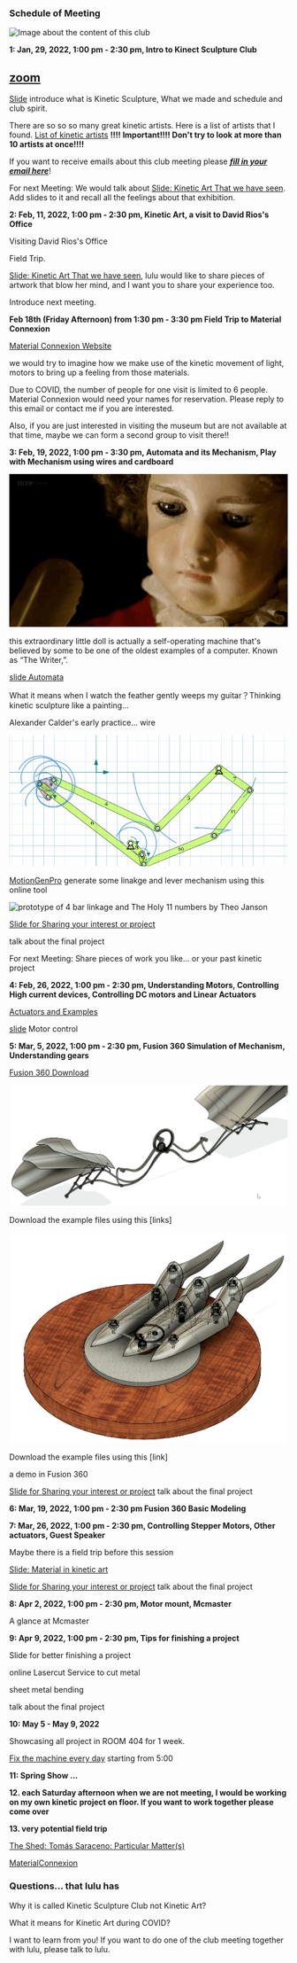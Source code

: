 ### Schedule of Meeting
![Image about the content of this club](images/coverimage.gif)

**1: Jan, 29, 2022, 1:00 pm - 2:30 pm, Intro to Kinect Sculpture Club**

## [zoom](https://nyu.zoom.us/j/9263136647) 

[Slide](https://docs.google.com/presentation/d/14Gx4rb5BBoBIqE4TX549-QRHddT8LkuYYS29SPru7Ak/edit?usp=sharing)  introduce what is Kinetic Sculpture, What we made and schedule and club spirit.

There are so so so many great kinetic artists. Here is a list of artists that I found. [List of kinetic artists](https://www.notion.so/30e6a2345652415abdf82babb003ed84?v=eab0870d39d64d0aa472fc74f6e8c2e6) **!!!! Important!!!! Don't try to look at more than 10 artists at once!!!!**

If you want to receive emails about this club meeting please ***[fill in your email here](https://docs.google.com/spreadsheets/d/1_8TiYV4YC-upCKt304OQojFMGG0DDho1HfJRl6GY3YE/edit?usp=sharing)***!

For next Meeting: We would talk about [Slide: Kinetic Art That we have seen](https://docs.google.com/presentation/d/1mZE3s1pjGkISQD-sEvAQ-doHM36Kzi36h_v48b8yb3M/edit?usp=sharing). Add slides to it and recall all the feelings about that exhibition.

**2: Feb, 11, 2022, 1:00 pm - 2:30 pm, Kinetic Art, a visit to David Rios's Office**

Visiting David Rios's Office

Field Trip.

[Slide: Kinetic Art That we have seen](https://docs.google.com/presentation/d/1mZE3s1pjGkISQD-sEvAQ-doHM36Kzi36h_v48b8yb3M/edit?usp=sharing), lulu would like to share pieces of artwork that blow her mind, and I want you to share your experience too.



Introduce next meeting.

**Feb 18th (Friday Afternoon) from 1:30 pm - 3:30 pm Field Trip to Material Connexion**

[Material Connexion Website](https://materialconnexion.com/)

we would try to imagine how we make use of the kinetic movement of light, motors to bring up a feeling from those materials. 

Due to COVID, the number of people for one visit is limited to 6 people. Material Connexion would need your names for reservation. Please reply to this email or contact me if you are interested.

Also, if you are just interested in visiting the museum but are not available at that time, maybe we can form a second group to visit there!!

**3: Feb, 19, 2022, 1:00 pm - 3:30 pm, Automata and its Mechanism, Play with Mechanism using wires and cardboard**

![image of an automata which is a machine full of mechanical moving part to write and draw something. The machine is made into the shape of a little boy](images/clubSpiritAutomata1.gif)

this extraordinary little doll is actually a self-operating machine that's believed by some to be one of the oldest examples of a computer. Known as “The Writer,”.

[slide Automata](https://docs.google.com/presentation/d/11pqmIhH43Y5V3ufvG02QRKbX3dsfqv2rV_EwonJ81w8/edit?usp=sharing)

What it means when I watch the feather gently weeps my guitar？Thinking kinetic sculpture like a painting...

Alexander Calder's early practice... wire

![motiongenpro designed mechanism](images/motiongen.gif)

[MotionGenPro](http://motiongenpro.appspot.com/)  generate some linakge and lever mechanism using this online tool

![prototype of 4 bar linkage and The Holy 11 numbers by Theo Janson](images/cardboard.gif)

[Slide for Sharing your interest or project](https://docs.google.com/presentation/d/1J7OCi2UwnFKZulq5AjOrl7CSz38PUzV7Y9OkxqNf8_s/edit?usp=sharing)

talk about the final project

For next Meeting: Share pieces of work you like... or your past kinetic project

**4: Feb, 26, 2022, 1:00 pm - 2:30 pm, Understanding Motors, Controlling High current devices, Controlling DC motors and Linear Actuators**

[Actuators and Examples](https://www.notion.so/d680aeca8e5a4f519d589a9c485d8ecc?v=69c9a7fb00ae4047a855410953f721f3)

[slide](https://docs.google.com/presentation/d/1dfep1qj0_mXK4wCVpKLdVQtoGF9ODLN1W1-e40YU5M0/edit?usp=sharing) Motor control

**5: Mar, 5, 2022, 1:00 pm - 2:30 pm, Fusion 360 Simulation of Mechanism, Understanding gears**

[Fusion 360 Download](https://www.autodesk.com/products/fusion-360/overview)

![Image about the fusion 360 simulation of bob potts's piece of artwork name is pursuit 2](images/bird.jpg)

Download the example files using this [links]

![Image about the fusion 360 simulation of bob potts's piece of artwork name is synchronized movement](images/finger.jpg)

Download the example files using this [link]

a demo in Fusion 360

[Slide for Sharing your interest or project](https://docs.google.com/presentation/d/1J7OCi2UwnFKZulq5AjOrl7CSz38PUzV7Y9OkxqNf8_s/edit?usp=sharing)
talk about the final project

**6: Mar, 19, 2022, 1:00 pm - 2:30 pm Fusion 360 Basic Modeling**

**7: Mar, 26, 2022, 1:00 pm - 2:30 pm, Controlling Stepper Motors, Other actuators, Guest Speaker**

Maybe there is a field trip before this session

[Slide: Material in kinetic art](https://docs.google.com/presentation/d/1C8GwCTfussdMojRNWRNiwoKI-sx_cPrYeFUIp9d8Z1M/edit?usp=sharing)

[Slide for Sharing your interest or project](https://docs.google.com/presentation/d/1J7OCi2UwnFKZulq5AjOrl7CSz38PUzV7Y9OkxqNf8_s/edit?usp=sharing)
talk about the final project

**8: Apr 2, 2022, 1:00 pm - 2:30 pm, Motor mount, Mcmaster** 

A glance at Mcmaster

**9: Apr 9, 2022, 1:00 pm - 2:30 pm, Tips for finishing a project** 

Slide for better finishing a project

online Lasercut Service to cut metal

sheet metal bending

talk about the final project

**10: May 5 - May 9, 2022**

Showcasing all project in ROOM 404 for 1 week.

[Fix the machine every day](https://youtu.be/-ORD1pd3Nfw) starting from 5:00

**11: Spring Show ...**

**12. each Saturday afternoon when we are not meeting, I would be working on my own kinetic project on floor. If you want to work together please come over**

**13. very potential field trip**

[The Shed: Tomás Saraceno: Particular Matter(s)](https://theshed.org/program/227-tomas-saraceno-particular-matter-s)

[MaterialConnexion](https://materialconnexion.com/)


### Questions... that lulu has

Why it is called Kinetic Sculpture Club not Kinetic Art?

What it means for Kinetic Art during COVID?

I want to learn from you! If you want to do one of the club meeting together with lulu, please talk to lulu.

